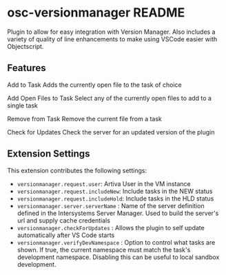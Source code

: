 # osc-versionmanager README

Plugin to allow for easy integration with Version Manager.
Also includes a variety of quality of line enhancements to make using VSCode easier with Objectscript.

## Features

Add to Task
    Adds the currently open file to the task of choice

Add Open Files to Task
    Select any of the currently open files to add to a single task

Remove from Task
    Remove the current file from a task

Check for Updates
    Check the server for an updated version of the plugin


## Extension Settings

This extension contributes the following settings:

* `versionmanager.request.user`: Artiva User in the VM instance
* `versionmanager.request.includeNew`: Include tasks in the NEW status
* `versionmanager.request.includeHold`: Include tasks in the HLD status
* `versionmanager.server.serverName` : Name of the server definition defined in the Intersystems Server Manager. Used to build the server's url and supply cache credentials
* `versionmanager.checkForUpdates` : Allows the plugin to self update automatically after VS Code starts
* `versionmanager.verifyDevNamespace` : Option to control what tasks are shown.  If true, the current namespace must match the task's development namespace.  Disabling this can be useful to local sandbox development.